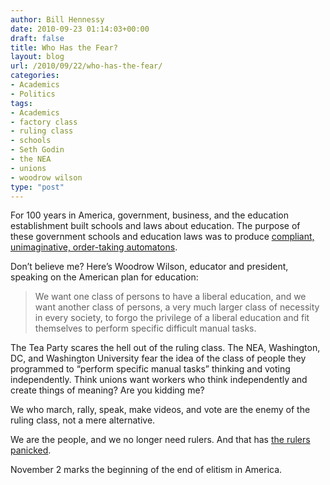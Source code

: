 ```yaml
---
author: Bill Hennessy
date: 2010-09-23 01:14:03+00:00
draft: false
title: Who Has the Fear?
layout: blog
url: /2010/09/22/who-has-the-fear/
categories:
- Academics
- Politics
tags:
- Academics
- factory class
- ruling class
- schools
- Seth Godin
- the NEA
- unions
- woodrow wilson
type: "post"
---
```


For 100 years in America, government, business, and the education establishment built schools and laws about education. The purpose of these government schools and education laws was to produce [compliant, unimaginative, order-taking automatons](https://garr.posterous.com/seth-godin-on-how-schools-teach-kids-to-aim-l).

 

Don’t believe me? Here’s Woodrow Wilson, educator and president, speaking on the American plan for education:

 

>   
> 
> We want one class of persons to have a liberal education, and we want another class of persons, a very much larger class of necessity in every society, to forgo the privilege of a liberal education and fit themselves to perform specific difficult manual tasks.
> 
> 

 

The Tea Party scares the hell out of the ruling class. The NEA, Washington, DC, and Washington University fear the idea of the class of people they programmed to “perform specific manual tasks” thinking and voting independently. Think unions want workers who think independently and create things of meaning? Are you kidding me? 

 

We who march, rally, speak, make videos, and vote are the enemy of the ruling class, not a mere alternative.

 

We are the people, and we no longer need rulers. And that has [the rulers panicked](https://gatewaypundit.firstthings.com/2010/09/it-begins-top-dem-official-calls-tea-party-fckers-video/).

 

November 2 marks the beginning of the end of elitism in America. 
